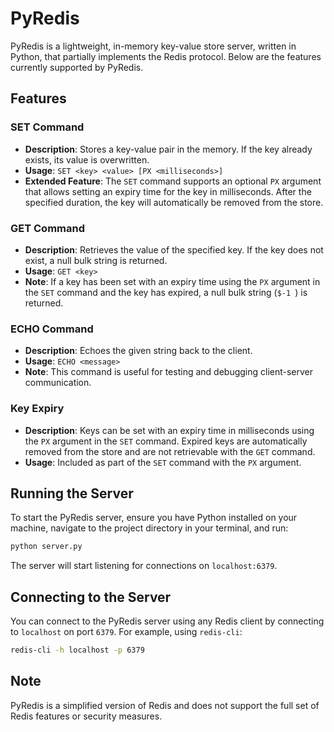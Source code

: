 # PyRedis

PyRedis is a lightweight, in-memory key-value store server, written in Python, that partially implements the Redis protocol. Below are the features currently supported by PyRedis.

## Features

### SET Command

- **Description**: Stores a key-value pair in the memory. If the key already exists, its value is overwritten.
- **Usage**: `SET <key> <value> [PX <milliseconds>]`
- **Extended Feature**: The `SET` command supports an optional `PX` argument that allows setting an expiry time for the key in milliseconds. After the specified duration, the key will automatically be removed from the store.

### GET Command

- **Description**: Retrieves the value of the specified key. If the key does not exist, a null bulk string is returned.
- **Usage**: `GET <key>`
- **Note**: If a key has been set with an expiry time using the `PX` argument in the `SET` command and the key has expired, a null bulk string (`$-1
`) is returned.

### ECHO Command

- **Description**: Echoes the given string back to the client.
- **Usage**: `ECHO <message>`
- **Note**: This command is useful for testing and debugging client-server communication.

### Key Expiry

- **Description**: Keys can be set with an expiry time in milliseconds using the `PX` argument in the `SET` command. Expired keys are automatically removed from the store and are not retrievable with the `GET` command.
- **Usage**: Included as part of the `SET` command with the `PX` argument.

## Running the Server

To start the PyRedis server, ensure you have Python installed on your machine, navigate to the project directory in your terminal, and run:

```bash
python server.py
```

The server will start listening for connections on `localhost:6379`.

## Connecting to the Server

You can connect to the PyRedis server using any Redis client by connecting to `localhost` on port `6379`. For example, using `redis-cli`:

```bash
redis-cli -h localhost -p 6379
```

## Note

PyRedis is a simplified version of Redis and does not support the full set of Redis features or security measures.